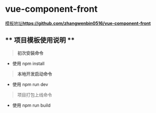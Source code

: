 # vue-component-front

[模板地址](https://github.com/zhangwenbin0516/vue-component-front)**https://github.com/zhangwenbin0516/vue-component-front**



## ** 项目模板使用说明 **


> **初次安装命令**


  * 使用 npm install

> **本地开发启动命令**

  * 使用 npm run dev

> 项目打包上线命令

  * 使用 npm run build


